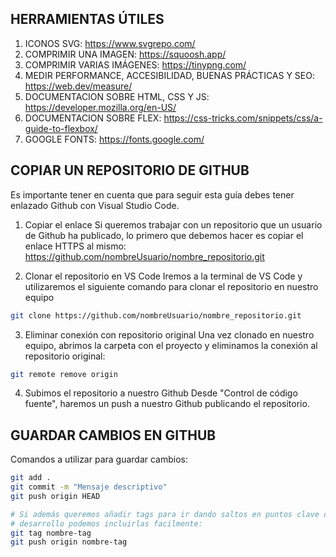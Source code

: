 ## HERRAMIENTAS ÚTILES
1. ICONOS SVG: https://www.svgrepo.com/
2. COMPRIMIR UNA IMAGEN: https://squoosh.app/
3. COMPRIMIR VARIAS IMÁGENES: https://tinypng.com/
4. MEDIR PERFORMANCE, ACCESIBILIDAD, BUENAS PRÁCTICAS Y SEO: https://web.dev/measure/
5. DOCUMENTACION SOBRE HTML, CSS Y JS: https://developer.mozilla.org/en-US/
6. DOCUMENTACION SOBRE FLEX: https://css-tricks.com/snippets/css/a-guide-to-flexbox/
7. GOOGLE FONTS: https://fonts.google.com/

## COPIAR UN REPOSITORIO DE GITHUB
Es importante tener en cuenta que para seguir esta guía debes tener enlazado Github con Visual Studio Code.

1. Copiar el enlace
Si queremos trabajar con un repositorio que un usuario de Github ha publicado, lo primero que debemos hacer es copiar el enlace HTTPS al mismo: https://github.com/nombreUsuario/nombre_repositorio.git

2. Clonar el repositorio en VS Code
Iremos a la terminal de VS Code y utilizaremos el siguiente comando para clonar el repositorio en nuestro equipo
```bash
git clone https://github.com/nombreUsuario/nombre_repositorio.git
```
3. Eliminar conexión con repositorio original
Una vez clonado en nuestro equipo, abrimos la carpeta con el proyecto y eliminamos la conexión al repositorio original:
```bash
git remote remove origin
```
4. Subimos el repositorio a nuestro Github
Desde "Control de código fuente", haremos un push a nuestro Github publicando el repositorio.


## GUARDAR CAMBIOS EN GITHUB
Comandos a utilizar para guardar cambios:
```bash
git add .
git commit -m "Mensaje descriptivo"
git push origin HEAD

# Si además queremos añadir tags para ir dando saltos en puntos clave de nuestro 
# desarrollo podemos incluirlas facilmente:
git tag nombre-tag
git push origin nombre-tag
```